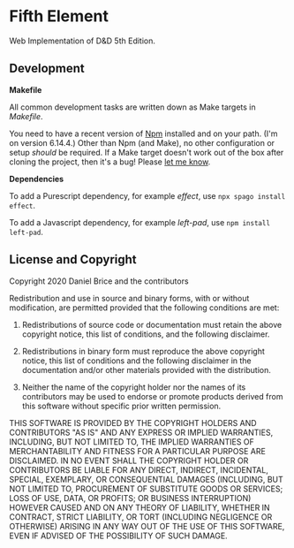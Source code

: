 # Fifth Element

Web Implementation of D&D 5th Edition.


## Development

**Makefile**

All common development tasks are written down as Make targets in _Makefile_.

You need to have a recent version of [Npm](https://www.npmjs.com/) installed
and on your path. (I'm on version 6.14.4.) Other than Npm (and Make), no other
configuration or setup _should_ be required. If a Make target doesn't work out
of the box after cloning the project, then it's a bug! Please
[let me know](mailto:danielbrice@gmail.com).

**Dependencies**

To add a Purescript dependency, for example _effect_, use
`npx spago install effect`.

To add a Javascript dependency, for example _left-pad_, use
`npm install left-pad`.


## License and Copyright

Copyright 2020 Daniel Brice and the contributors

Redistribution and use in source and binary forms, with or without
modification, are permitted provided that the following conditions are met:

1. Redistributions of source code or documentation must retain the above
copyright notice, this list of conditions, and the following disclaimer.

2. Redistributions in binary form must reproduce the above copyright notice,
this list of conditions and the following disclaimer in the documentation
and/or other materials provided with the distribution.

3. Neither the name of the copyright holder nor the names of its contributors
may be used to endorse or promote products derived from this software without
specific prior written permission.

THIS SOFTWARE IS PROVIDED BY THE COPYRIGHT HOLDERS AND CONTRIBUTORS "AS IS"
AND ANY EXPRESS OR IMPLIED WARRANTIES, INCLUDING, BUT NOT LIMITED TO, THE
IMPLIED WARRANTIES OF MERCHANTABILITY AND FITNESS FOR A PARTICULAR PURPOSE ARE
DISCLAIMED. IN NO EVENT SHALL THE COPYRIGHT HOLDER OR CONTRIBUTORS BE LIABLE
FOR ANY DIRECT, INDIRECT, INCIDENTAL, SPECIAL, EXEMPLARY, OR CONSEQUENTIAL
DAMAGES (INCLUDING, BUT NOT LIMITED TO, PROCUREMENT OF SUBSTITUTE GOODS OR
SERVICES; LOSS OF USE, DATA, OR PROFITS; OR BUSINESS INTERRUPTION) HOWEVER
CAUSED AND ON ANY THEORY OF LIABILITY, WHETHER IN CONTRACT, STRICT LIABILITY,
OR TORT (INCLUDING NEGLIGENCE OR OTHERWISE) ARISING IN ANY WAY OUT OF THE USE
OF THIS SOFTWARE, EVEN IF ADVISED OF THE POSSIBILITY OF SUCH DAMAGE.
